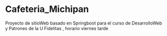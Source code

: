 # Cafeteria_Michipan
Proyecto de sitioWeb basado en Springboot para el curso de DesarrolloWeb y Patrones de la U Fidelitas , horario viernes tarde

